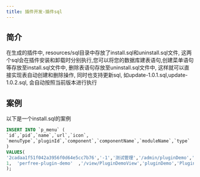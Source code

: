 ```yaml
---
title: 插件开发-插件sql
---
```

## 简介
在生成的插件中, resources/sql目录中存放了install.sql和uninstall.sql文件, 这两个sql会在插件安装和卸载时分别执行,您可以将您的数据库建表语句,创建菜单语句等存放至install.sql文件中, 删除表语句存放至uninstall.sql文件中, 这样就可以直接实现表自动创建和删除操作, 同时也支持更新sql, 如update-1.0.1.sql,update-1.0.2.sql, 会自动按照当前版本进行执行

## 案例
以下是一个install.sql的案例

```sql
INSERT INTO `p_menu` (
`id`,`pid`,`name`,`url`,`icon`,
`menuType`,`pluginId`,`component`,`componentName`,`moduleName`,`type`
)
VALUES(
'2cadaa1f51f042a3956f0d64e5cc7b76','-1','测试管理','/admin/pluginDemo','fa-solid fa-feather-alt',
1,  'perfree-plugin-demo'  ,'/view/PluginDemoView','pluginDemo','PluginDemo', 1
);
```